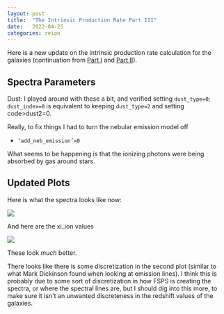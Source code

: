 ```yaml
---
layout: post
title:  "The Intrinsic Production Rate Part III"
date:   2022-04-25
categories: reion
---
```


Here is a new update on the intrinsic production rate calculation for the galaxies
(continuation from <a href="https://ndrakos.github.io/blog/reion/The_intrinsic_production_rate/">Part I</a> and <a href="https://ndrakos.github.io/blog/reion/The_intrinsic_production_rate/">Part II</a>).


## Spectra Parameters

Dust: I played around with these a bit, and verified setting <code>dust_type=0</code>; <code>dust_index=0</code> is equivalent to keeping <code>dust_type=2</code> and setting code>dust2=0</code>.

Really, to fix things I had to turn the nebular emission model off
- <code>‘add_neb_emission’=0</code>

What seems to be happening is that the ionizing photons were being absorbed by gas around stars.

## Updated Plots

Here is what the spectra looks like now:

<img src="{{ site.baseurl }}/assets/plots/20220425_Example_Spectra.png">

And here are the xi_ion values

<img src="{{ site.baseurl }}/assets/plots/20220425_xi_ion_scatter.png">


These look *much* better.

There looks like there is some discretization in the second plot (similar to what Mark Dickinson found when looking at emission lines). I think this is probably due to some sort of discretization in how FSPS is creating the spectra, or where the spectral lines are, but I should dig into this more, to make sure it isn't an unwanted discreteness in the redshift values of the galaxies.
